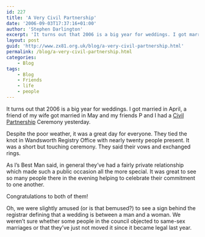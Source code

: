 ```yaml
---
id: 227
title: 'A Very Civil Partnership'
date: '2006-09-03T17:37:16+01:00'
author: 'Stephen Darlington'
excerpt: 'It turns out that 2006 is a big year for weddings. I got married in April, a friend of my wife got married in May and my friends P and I had a Civil Partnership Ceremony yesterday.'
layout: post
guid: 'http://www.zx81.org.uk/blog/a-very-civil-partnership.html'
permalink: /blog/a-very-civil-partnership.html
categories:
    - Blog
tags:
    - Blog
    - Friends
    - life
    - people
---
```


It turns out that 2006 is a big year for weddings. I got married in April, a friend of my wife got married in May and my friends P and I had a [Civil Partnership](http://en.wikipedia.org/wiki/Civil_partnership "Marriage to all intents and purposes") Ceremony yesterday.

Despite the poor weather, it was a great day for everyone. They tied the knot in Wandsworth Registry Office with nearly twenty people present. It was a short but touching ceremony. They said their vows and exchanged rings.

As I’s Best Man said, in general they’ve had a fairly private relationship which made such a public occasion all the more special. It was great to see so many people there in the evening helping to celebrate their commitment to one another.

Congratulations to both of them!

Oh, we were slightly amused (or is that bemused?) to see a sign behind the registrar defining that a wedding is between a man and a woman. We weren’t sure whether some people in the council objected to same-sex marriages or that they’ve just not moved it since it became legal last year.